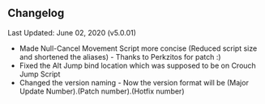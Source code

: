 ## Changelog ##
Last Updated: June 02, 2020 (v5.0.01)

* Made Null-Cancel Movement Script more concise (Reduced script size and shortened the aliases) - Thanks to Perkzitos for patch :)
* Fixed the Alt Jump bind location which was supposed to be on Crouch Jump Script
* Changed the version naming - Now the version format will be (Major Update Number).(Patch number).(Hotfix number)